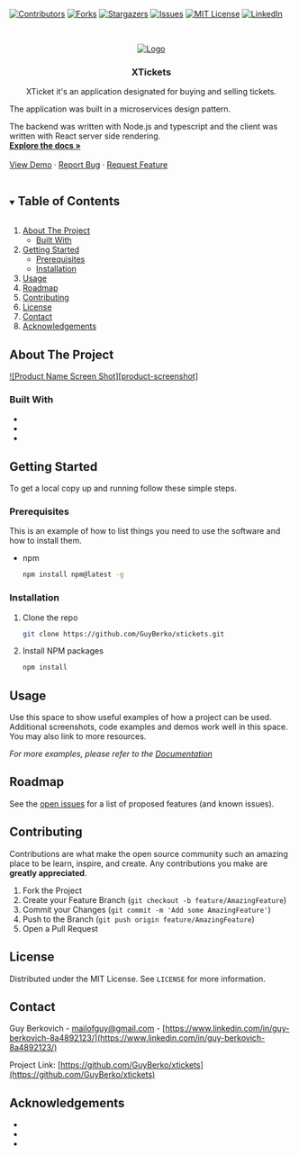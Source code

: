 <!-- PROJECT SHIELDS -->
<!--
*** I'm using markdown "reference style" links for readability.
*** Reference links are enclosed in brackets [ ] instead of parentheses ( ).
*** See the bottom of this document for the declaration of the reference variables
*** for contributors-url, forks-url, etc. This is an optional, concise syntax you may use.
*** https://www.markdownguide.org/basic-syntax/#reference-style-links
-->

[![Contributors][contributors-shield]][contributors-url]
[![Forks][forks-shield]][forks-url]
[![Stargazers][stars-shield]][stars-url]
[![Issues][issues-shield]][issues-url]
[![MIT License][license-shield]][license-url]
[![LinkedIn][linkedin-shield]][linkedin-url]

<!-- PROJECT LOGO -->
<br />
<p align="center">
  <a href="https://github.com/GuyBerko/xtickets">
    <img src="https://storage.googleapis.com/xtickets/assets/logo-black.png" alt="Logo">
  </a>

  <h3 align="center">XTickets</h3>

  <p align="center">
    XTicket it's an application designated for buying and selling tickets.

The application was built in a microservices design pattern.

The backend was written with Node.js and typescript and the client was written with React server side rendering.
<br />
<a href="https://github.com/GuyBerko/xtickets"><strong>Explore the docs »</strong></a>
<br />
<br />
<a href="http://guy-berkovich.com">View Demo</a>
·
<a href="https://github.com/GuyBerko/xtickets/issues">Report Bug</a>
·
<a href="https://github.com/GuyBerko/xtickets/issues">Request Feature</a>

  </p>
</p>

<!-- TABLE OF CONTENTS -->
<details open="open">
  <summary><h2 style="display: inline-block">Table of Contents</h2></summary>
  <ol>
    <li>
      <a href="#about-the-project">About The Project</a>
      <ul>
        <li><a href="#built-with">Built With</a></li>
      </ul>
    </li>
    <li>
      <a href="#getting-started">Getting Started</a>
      <ul>
        <li><a href="#prerequisites">Prerequisites</a></li>
        <li><a href="#installation">Installation</a></li>
      </ul>
    </li>
    <li><a href="#usage">Usage</a></li>
    <li><a href="#roadmap">Roadmap</a></li>
    <li><a href="#contributing">Contributing</a></li>
    <li><a href="#license">License</a></li>
    <li><a href="#contact">Contact</a></li>
    <li><a href="#acknowledgements">Acknowledgements</a></li>
  </ol>
</details>

<!-- ABOUT THE PROJECT -->

## About The Project

[![Product Name Screen Shot][product-screenshot]](https://example.com)

### Built With

- []()
- []()
- []()

<!-- GETTING STARTED -->

## Getting Started

To get a local copy up and running follow these simple steps.

### Prerequisites

This is an example of how to list things you need to use the software and how to install them.

- npm
  ```sh
  npm install npm@latest -g
  ```

### Installation

1. Clone the repo
   ```sh
   git clone https://github.com/GuyBerko/xtickets.git
   ```
2. Install NPM packages
   ```sh
   npm install
   ```

<!-- USAGE EXAMPLES -->

## Usage

Use this space to show useful examples of how a project can be used. Additional screenshots, code examples and demos work well in this space. You may also link to more resources.

_For more examples, please refer to the [Documentation](https://example.com)_

<!-- ROADMAP -->

## Roadmap

See the [open issues](https://github.com/GuyBerko/xtickets/issues) for a list of proposed features (and known issues).

<!-- CONTRIBUTING -->

## Contributing

Contributions are what make the open source community such an amazing place to be learn, inspire, and create. Any contributions you make are **greatly appreciated**.

1. Fork the Project
2. Create your Feature Branch (`git checkout -b feature/AmazingFeature`)
3. Commit your Changes (`git commit -m 'Add some AmazingFeature'`)
4. Push to the Branch (`git push origin feature/AmazingFeature`)
5. Open a Pull Request

<!-- LICENSE -->

## License

Distributed under the MIT License. See `LICENSE` for more information.

<!-- CONTACT -->

## Contact

Guy Berkovich - [mailofguy@gmail.com](mailofguy@gmail.com) - [https://www.linkedin.com/in/guy-berkovich-8a4892123/](https://www.linkedin.com/in/guy-berkovich-8a4892123/)

Project Link: [https://github.com/GuyBerko/xtickets](https://github.com/GuyBerko/xtickets)

<!-- ACKNOWLEDGEMENTS -->

## Acknowledgements

- []()
- []()
- []()

<!-- MARKDOWN LINKS & IMAGES -->
<!-- https://www.markdownguide.org/basic-syntax/#reference-style-links -->

[contributors-shield]: https://img.shields.io/github/contributors/GuyBerko/repo.svg?style=for-the-badge
[contributors-url]: https://github.com/GuyBerko/repo/graphs/contributors
[forks-shield]: https://img.shields.io/github/forks/GuyBerko/repo.svg?style=for-the-badge
[forks-url]: https://github.com/GuyBerko/repo/network/members
[stars-shield]: https://img.shields.io/github/stars/GuyBerko/repo.svg?style=for-the-badge
[stars-url]: https://github.com/GuyBerko/repo/stargazers
[issues-shield]: https://img.shields.io/github/issues/GuyBerko/repo.svg?style=for-the-badge
[issues-url]: https://github.com/GuyBerko/repo/issues
[license-shield]: https://img.shields.io/github/license/GuyBerko/repo.svg?style=for-the-badge
[license-url]: https://github.com/GuyBerko/repo/blob/master/LICENSE.txt
[linkedin-shield]: https://img.shields.io/badge/-LinkedIn-black.svg?style=for-the-badge&logo=linkedin&colorB=555
[linkedin-url]: https://linkedin.com/in/guy-berkovich-8a4892123/
